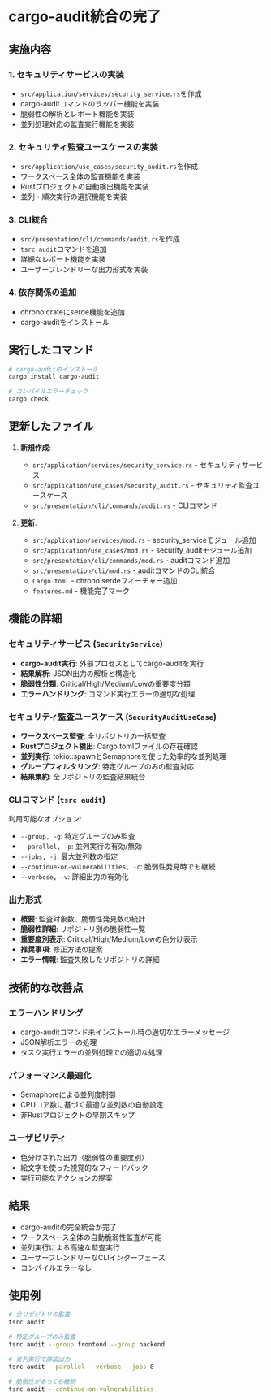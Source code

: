 # cargo-audit統合の完了

## 実施内容

### 1. セキュリティサービスの実装
- `src/application/services/security_service.rs`を作成
- cargo-auditコマンドのラッパー機能を実装
- 脆弱性の解析とレポート機能を実装
- 並列処理対応の監査実行機能を実装

### 2. セキュリティ監査ユースケースの実装
- `src/application/use_cases/security_audit.rs`を作成
- ワークスペース全体の監査機能を実装
- Rustプロジェクトの自動検出機能を実装
- 並列・順次実行の選択機能を実装

### 3. CLI統合
- `src/presentation/cli/commands/audit.rs`を作成
- `tsrc audit`コマンドを追加
- 詳細なレポート機能を実装
- ユーザーフレンドリーな出力形式を実装

### 4. 依存関係の追加
- chrono crateにserde機能を追加
- cargo-auditをインストール

## 実行したコマンド

```bash
# cargo-auditのインストール
cargo install cargo-audit

# コンパイルエラーチェック
cargo check
```

## 更新したファイル

1. **新規作成**:
   - `src/application/services/security_service.rs` - セキュリティサービス
   - `src/application/use_cases/security_audit.rs` - セキュリティ監査ユースケース
   - `src/presentation/cli/commands/audit.rs` - CLIコマンド

2. **更新**:
   - `src/application/services/mod.rs` - security_serviceモジュール追加
   - `src/application/use_cases/mod.rs` - security_auditモジュール追加
   - `src/presentation/cli/commands/mod.rs` - auditコマンド追加
   - `src/presentation/cli/mod.rs` - auditコマンドのCLI統合
   - `Cargo.toml` - chrono serdeフィーチャー追加
   - `features.md` - 機能完了マーク

## 機能の詳細

### セキュリティサービス (`SecurityService`)
- **cargo-audit実行**: 外部プロセスとしてcargo-auditを実行
- **結果解析**: JSON出力の解析と構造化
- **脆弱性分類**: Critical/High/Medium/Lowの重要度分類
- **エラーハンドリング**: コマンド実行エラーの適切な処理

### セキュリティ監査ユースケース (`SecurityAuditUseCase`)
- **ワークスペース監査**: 全リポジトリの一括監査
- **Rustプロジェクト検出**: Cargo.tomlファイルの存在確認
- **並列実行**: tokio::spawnとSemaphoreを使った効率的な並列処理
- **グループフィルタリング**: 特定グループのみの監査対応
- **結果集約**: 全リポジトリの監査結果統合

### CLIコマンド (`tsrc audit`)
利用可能なオプション:
- `--group, -g`: 特定グループのみ監査
- `--parallel, -p`: 並列実行の有効/無効
- `--jobs, -j`: 最大並列数の指定
- `--continue-on-vulnerabilities, -c`: 脆弱性発見時でも継続
- `--verbose, -v`: 詳細出力の有効化

### 出力形式
- **概要**: 監査対象数、脆弱性発見数の統計
- **脆弱性詳細**: リポジトリ別の脆弱性一覧
- **重要度別表示**: Critical/High/Medium/Lowの色分け表示
- **推奨事項**: 修正方法の提案
- **エラー情報**: 監査失敗したリポジトリの詳細

## 技術的な改善点

### エラーハンドリング
- cargo-auditコマンド未インストール時の適切なエラーメッセージ
- JSON解析エラーの処理
- タスク実行エラーの並列処理での適切な処理

### パフォーマンス最適化
- Semaphoreによる並列度制御
- CPUコア数に基づく最適な並列数の自動設定
- 非Rustプロジェクトの早期スキップ

### ユーザビリティ
- 色分けされた出力（脆弱性の重要度別）
- 絵文字を使った視覚的なフィードバック
- 実行可能なアクションの提案

## 結果

- cargo-auditの完全統合が完了
- ワークスペース全体の自動脆弱性監査が可能
- 並列実行による高速な監査実行
- ユーザーフレンドリーなCLIインターフェース
- コンパイルエラーなし

## 使用例

```bash
# 全リポジトリの監査
tsrc audit

# 特定グループのみ監査
tsrc audit --group frontend --group backend

# 並列実行で詳細出力
tsrc audit --parallel --verbose --jobs 8

# 脆弱性があっても継続
tsrc audit --continue-on-vulnerabilities
```